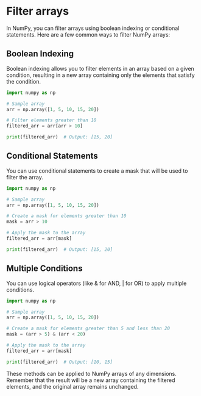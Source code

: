 # Filter arrays

In NumPy, you can filter arrays using boolean indexing or conditional statements. Here are a few common ways to filter
NumPy arrays:

## Boolean Indexing

Boolean indexing allows you to filter elements in an array based on a given condition, resulting in a new array
containing only the elements that satisfy the condition.

```python
import numpy as np

# Sample array
arr = np.array([1, 5, 10, 15, 20])

# Filter elements greater than 10
filtered_arr = arr[arr > 10]

print(filtered_arr)  # Output: [15, 20]
```

## Conditional Statements

You can use conditional statements to create a mask that will be used to filter the array.

```python
import numpy as np

# Sample array
arr = np.array([1, 5, 10, 15, 20])

# Create a mask for elements greater than 10
mask = arr > 10

# Apply the mask to the array
filtered_arr = arr[mask]

print(filtered_arr)  # Output: [15, 20]
```

## Multiple Conditions

You can use logical operators (like & for AND, | for OR) to apply multiple conditions.

```python
import numpy as np

# Sample array
arr = np.array([1, 5, 10, 15, 20])

# Create a mask for elements greater than 5 and less than 20
mask = (arr > 5) & (arr < 20)

# Apply the mask to the array
filtered_arr = arr[mask]

print(filtered_arr)  # Output: [10, 15]
```

These methods can be applied to NumPy arrays of any dimensions. Remember that the result will be a new array containing
the filtered elements, and the original array remains unchanged.